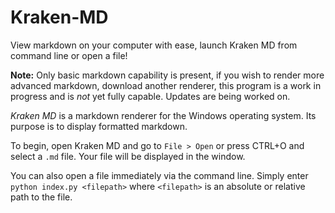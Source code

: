 # Kraken-MD
View markdown on your computer with ease, launch Kraken MD from command line or open a file!

**Note:** Only basic markdown capability is present, if you wish to render more advanced markdown, download another renderer, this program is a work in progress and is *not* yet fully capable. Updates are being worked on.

*Kraken MD* is a markdown renderer for the Windows operating system. Its purpose is to display formatted markdown.

To begin, open Kraken MD and go to `File > Open` or press CTRL+O and select a `.md` file. Your file will be displayed in the window.

You can also open a file immediately via the command line. Simply enter `python index.py <filepath>` where `<filepath>` is an absolute or relative path to the file.
